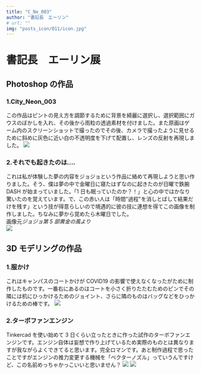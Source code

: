 ```yaml
---
title: "C_Ne_003"
author: "書記長　エーリン"
# url: ""
img: "posts_icon/011/icon.jpg"
---
```


# 書記長　エーリン展

## Photoshop の作品

### 1.City_Neon_003

この作品はピントの見え方を調節するために背景を綺麗に選択し、選択範囲にガウスのぼかしを入れ、その後から雨粒の透過素材を付けました。また原画はゲーム内のスクリーンショットで撮ったのでその後、カメラで撮ったように見せるために斜めに灰色に近い白の不透明度を下げて配置し、レンズの反射を再現しました。
![](https://i.imgur.com/vGsNcbO.jpg)

### 2.それでも起きたのは....

これは私が体験した夢の内容をジョジョという作品に絡めて再現しようと思い作りました。そう、僕は夢の中で金曜日に寝たはずなのに起きたのが日曜で鉄腕 DASH が始まっていました。「1 日も眠っていたのか？！」と心の中ではかなり驚いたのを覚えています。で、この赤い人は「時間"過程"を消しとばして結果だけを残す」という技が得意らしいので境遇的に彼の技に連想を得てこの画像を制作しました。ちなみに夢から覚めたら木曜日でした。
<br>画像元*ジョジョ第 5 部黄金の風より*</br>
![](https://i.imgur.com/rWbSEKf.jpg)

## 3D モデリングの作品

### 1.服かけ

これはキャンパスのコートかけが COVID19 の影響で使えなくなったがために制作したものです。一番右にあるのはコートを小さく折りたたむためのピンでその隣には机にひっかけるためのジョイント、さらに隣のものはバッグなどをひっかけるための棒です。
![](https://i.imgur.com/X5BlSn2.png)

### 2.ターボファンエンジン

Tinkercad を使い始めて 3 日くらい立ったときに作った試作のターボファンエンジンです。エンジン自体は妄想で作り上げているため実際のものとは異なりますが我ながらよくできてると思います。完全ロマンです。あと制作過程で思ったことですがエンジンの推力変更する機械を「ベクターノズル」っていうんですけど、この名前めっちゃかっこいいと思いません？
![](https://i.imgur.com/SKF32Ul.png)
![](https://i.imgur.com/EwNR8FH.png)
